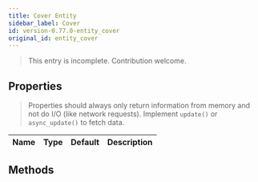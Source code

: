 ```yaml
---
title: Cover Entity
sidebar_label: Cover
id: version-0.77.0-entity_cover
original_id: entity_cover
---
```


> This entry is incomplete. Contribution welcome.

## Properties

> Properties should always only return information from memory and not do I/O (like network requests). Implement `update()` or `async_update()` to fetch data.

| Name | Type | Default | Description
| ---- | ---- | ------- | -----------

## Methods

